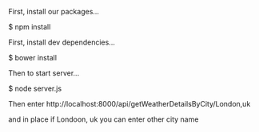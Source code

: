 First, install our packages...

$ npm install

First, install dev dependencies...

$ bower install

Then to start server...

$ node server.js

Then enter http://localhost:8000/api/getWeatherDetailsByCity/London,uk 

and in place if Londoon, uk you can enter other city name